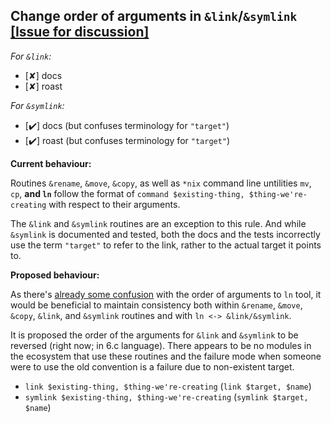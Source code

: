 ## Change order of arguments in `&link`/`&symlink` [[Issue for discussion]](https://github.com/zoffixznet/IOwesomeness/issues/17)

*For `&link`:*
- [✘] docs
- [✘] roast

*For `&symlink`:*
- [✔️] docs (but confuses terminology for `"target"`)
- [✔️] roast (but confuses terminology for `"target"`)

**Current behaviour:**

Routines `&rename`, `&move`, `&copy`, as well as `*nix` command line untilities
`mv`, `cp`, **and `ln`** follow
the format of `command $existing-thing, $thing-we're-creating` with respect to
their arguments.

The `&link` and `&symlink` routines are an exception to this rule. And while
`&symlink` is documented and tested, both the docs and the tests incorrectly
use the term `"target"` to refer to the link, rather to the actual target it
points to.

**Proposed behaviour:**

As there's [already some confusion](https://www.google.ca/#q=I+can+never+remember+the+argument+order+to+ln&*) with the order of arguments to `ln` tool, it would be beneficial
to maintain consistency both within `&rename`, `&move`, `&copy`, `&link`, and
`&symlink` routines and with `ln <-> &link/&symlink`.

It is proposed the order of the arguments for `&link` and `&symlink` to
be reversed (right now; in 6.c language). There appears to be no modules in
the ecosystem that use these routines and the failure mode when someone
were to use the old convention is a failure due to non-existent target.

- `link $existing-thing, $thing-we're-creating` (`link $target, $name`)
- `symlink $existing-thing, $thing-we're-creating` (`symlink $target, $name`)
